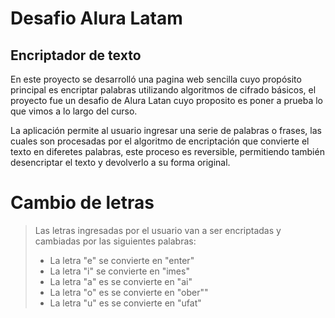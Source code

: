 # Desafio Alura Latam
<h2>Encriptador de texto</h2>

En este proyecto se desarrolló una pagina web sencilla cuyo propósito principal es encriptar palabras utilizando algoritmos de cifrado básicos, el proyecto fue un desafio de Alura Latan cuyo proposito es poner a prueba lo que vimos a lo largo del curso.

La aplicación permite al usuario ingresar una serie de palabras o frases, las cuales son procesadas por el algoritmo de encriptación que convierte el texto en diferetes palabras, este proceso es reversible, permitiendo también desencriptar el texto y devolverlo a su forma original.

# Cambio de letras
>Las letras ingresadas por el usuario van a ser encriptadas y cambiadas por las siguientes palabras: 
> <ul>
>  <li>La letra "e" se convierte en "enter"</li>
>  <li>La letra "i" se convierte en "imes"</li>
>  <li>La letra "a" es se convierte en "ai"</li>
>  <li>La letra "o" es se convierte en "ober""</li>
>  <li>La letra "u" es se convierte en "ufat"</li>
</ul>

